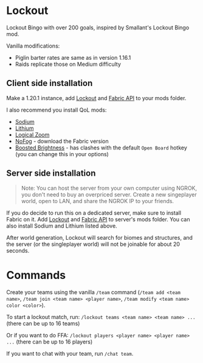 # Lockout
Lockout Bingo with over 200 goals, inspired by Smallant's Lockout Bingo mod.

Vanilla modifications:
- Piglin barter rates are same as in version 1.16.1
- Raids replicate those on Medium difficulty

## Client side installation
Make a  1.20.1 instance, add [Lockout](https://github.com/marin774/lockout-fabric/releases) and [Fabric API](https://www.curseforge.com/minecraft/mc-mods/fabric-api) to your mods folder.

I also recommend you install QoL mods:
- [Sodium](https://modrinth.com/mod/sodium/versions)
- [Lithium](https://modrinth.com/mod/lithium/versions)
- [Logical Zoom](https://www.curseforge.com/minecraft/mc-mods/logical-zoom/files)
- [NoFog](https://www.curseforge.com/minecraft/mc-mods/nofog/files) - download the Fabric version
- [Boosted Brightness](https://modrinth.com/mod/boosted-brightness/versions) - has clashes with the default `Open Board` hotkey (you can change this in your options)

## Server side installation
> Note: You can host the server from your own computer using NGROK, you don't need to buy an overpriced server. Create a new singeplayer world, open to LAN, and share the NGROK IP to your friends.

If you do decide to run this on a dedicated server, make sure to install Fabric on it.
Add [Lockout](https://github.com/marin774/lockout-fabric/releases) and [Fabric API](https://www.curseforge.com/minecraft/mc-mods/fabric-api) to server's mods folder.
You can also install Sodium and Lithium listed above.

After world generation, Lockout will search for biomes and structures, and the server (or the singleplayer world) will not be joinable for about 20 seconds.

# Commands
Create your teams using the vanilla `/team` command (`/team add <team name>`, `/team join <team name> <player name>`, `/team modify <team name> color <color>`).

To start a lockout match, run:
`/lockout teams <team name> <team name> ...` (there can be up to 16 teams)

Or if you want to do FFA:
`/lockout players <player name> <player name> ...` (there can be up to 16 players)

If you want to chat with your team, run `/chat team`.
